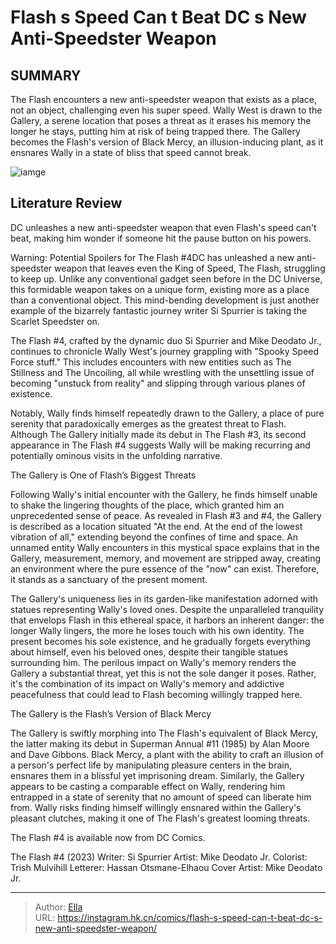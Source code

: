# Flash s Speed Can t Beat DC s New Anti-Speedster Weapon


## SUMMARY 



  The Flash encounters a new anti-speedster weapon that exists as a place, not an object, challenging even his super speed.   Wally West is drawn to the Gallery, a serene location that poses a threat as it erases his memory the longer he stays, putting him at risk of being trapped there.   The Gallery becomes the Flash&#39;s version of Black Mercy, an illusion-inducing plant, as it ensnares Wally in a state of bliss that speed cannot break.  

![iamge](https://static1.srcdn.com/wordpress/wp-content/uploads/2023/12/the-flash-being-outraced-by-a-mysterious-blue-person-2.jpg)

## Literature Review

DC unleashes a new anti-speedster weapon that even Flash&#39;s speed can&#39;t beat, making him wonder if someone hit the pause button on his powers.




Warning: Potential Spoilers for The Flash #4DC has unleashed a new anti-speedster weapon that leaves even the King of Speed, The Flash, struggling to keep up. Unlike any conventional gadget seen before in the DC Universe, this formidable weapon takes on a unique form, existing more as a place than a conventional object. This mind-bending development is just another example of the bizarrely fantastic journey writer Si Spurrier is taking the Scarlet Speedster on.




The Flash #4, crafted by the dynamic duo Si Spurrier and Mike Deodato Jr., continues to chronicle Wally West&#39;s journey grappling with &#34;Spooky Speed Force stuff.&#34; This includes encounters with new entities such as The Stillness and The Uncoiling, all while wrestling with the unsettling issue of becoming &#34;unstuck from reality&#34; and slipping through various planes of existence.



          

Notably, Wally finds himself repeatedly drawn to the Gallery, a place of pure serenity that paradoxically emerges as the greatest threat to Flash. Although The Gallery initially made its debut in The Flash #3, its second appearance in The Flash #4 suggests Wally will be making recurring and potentially ominous visits in the unfolding narrative.


 The Gallery is One of Flash’s Biggest Threats 
          




Following Wally&#39;s initial encounter with the Gallery, he finds himself unable to shake the lingering thoughts of the place, which granted him an unprecedented sense of peace. As revealed in Flash #3 and #4, the Gallery is described as a location situated &#34;At the end. At the end of the lowest vibration of all,&#34; extending beyond the confines of time and space. An unnamed entity Wally encounters in this mystical space explains that in the Gallery, measurement, memory, and movement are stripped away, creating an environment where the pure essence of the &#34;now&#34; can exist. Therefore, it stands as a sanctuary of the present moment.

The Gallery&#39;s uniqueness lies in its garden-like manifestation adorned with statues representing Wally&#39;s loved ones. Despite the unparalleled tranquility that envelops Flash in this ethereal space, it harbors an inherent danger: the longer Wally lingers, the more he loses touch with his own identity. The present becomes his sole existence, and he gradually forgets everything about himself, even his beloved ones, despite their tangible statues surrounding him. The perilous impact on Wally&#39;s memory renders the Gallery a substantial threat, yet this is not the sole danger it poses. Rather, it&#39;s the combination of its impact on Wally&#39;s memory and addictive peacefulness that could lead to Flash becoming willingly trapped here.






 The Gallery is the Flash’s Version of Black Mercy 


          

The Gallery is swiftly morphing into The Flash&#39;s equivalent of Black Mercy, the latter making its debut in Superman Annual #11 (1985) by Alan Moore and Dave Gibbons. Black Mercy, a plant with the ability to craft an illusion of a person&#39;s perfect life by manipulating pleasure centers in the brain, ensnares them in a blissful yet imprisoning dream. Similarly, the Gallery appears to be casting a comparable effect on Wally, rendering him entrapped in a state of serenity that no amount of speed can liberate him from. Wally risks finding himself willingly ensnared within the Gallery&#39;s pleasant clutches, making it one of The Flash&#39;s greatest looming threats.

The Flash #4 is available now from DC Comics.

 The Flash #4 (2023)                  Writer: Si Spurrier   Artist: Mike Deodato Jr.   Colorist: Trish Mulvihill   Letterer: Hassan Otsmane-Elhaou   Cover Artist: Mike Deodato Jr.      







---

> Author: [Ella](https://instagram.hk.cn/)  
> URL: https://instagram.hk.cn/comics/flash-s-speed-can-t-beat-dc-s-new-anti-speedster-weapon/  

